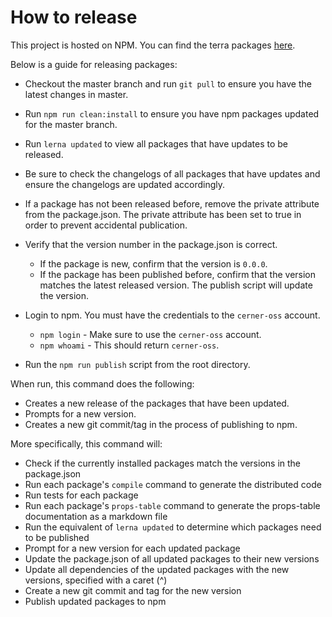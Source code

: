 # How to release

This project is hosted on NPM.  You can find the terra packages [here][project-url].

Below is a guide for releasing packages:
- Checkout the master branch and run `git pull` to ensure you have the latest changes in master.
- Run `npm run clean:install` to ensure you have npm packages updated for the master branch.
- Run `lerna updated` to view all packages that have updates to be released.
- Be sure to check the changelogs of all packages that have updates and ensure the changelogs are updated accordingly.
- If a package has not been released before, remove the private attribute from the package.json. The private attribute has been set to true in order to prevent accidental publication.

- Verify that the version number in the package.json is correct.
  - If the package is new, confirm that the version is `0.0.0`.
  - If the package has been published before, confirm that the version matches the latest released version. The publish script will update the version.

- Login to npm. You must have the credentials to the `cerner-oss` account.
  - `npm login` - Make sure to use the `cerner-oss` account.
  - `npm whoami` - This should return `cerner-oss`.

- Run the `npm run publish` script from the root directory.

When run, this command does the following:

- Creates a new release of the packages that have been updated.
- Prompts for a new version.
- Creates a new git commit/tag in the process of publishing to npm.

More specifically, this command will:

- Check if the currently installed packages match the versions in the package.json
- Run each package's `compile` command to generate the distributed code
- Run tests for each package
- Run each package's `props-table` command to generate the props-table documentation as a markdown file
- Run the equivalent of `lerna updated` to determine which packages need to be published
- Prompt for a new version for each updated package
- Update the package.json of all updated packages to their new versions
- Update all dependencies of the updated packages with the new versions, specified with a caret (^)
- Create a new git commit and tag for the new version
- Publish updated packages to npm

[project-url]: https://www.npmjs.com/org/cerner/team/terra-ui
